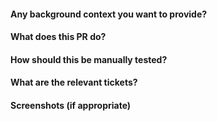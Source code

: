 <!-- Before creating the PR make sure that the schema is formatted correctly.
  * Remove tabs (run bundle exec rake remove_tabs)
  * Ensure example files have been updated
-->

#### Any background context you want to provide?

#### What does this PR do?

#### How should this be manually tested?

#### What are the relevant tickets?

#### Screenshots (if appropriate)

